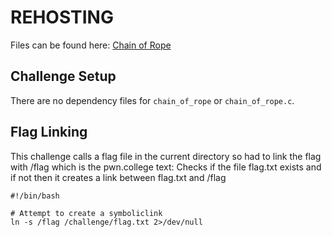 # REHOSTING

Files can be found here: [Chain of Rope](https://2019.angstromctf.com/challenges)

## Challenge Setup
There are no dependency files for `chain_of_rope` or `chain_of_rope.c`.

## Flag Linking
This challenge calls a flag file in the current directory so had to link the flag with /flag which is the pwn.college text:
Checks if the file flag.txt exists and if not then it creates a link between flag.txt and /flag
```
#!/bin/bash

# Attempt to create a symboliclink
ln -s /flag /challenge/flag.txt 2>/dev/null

